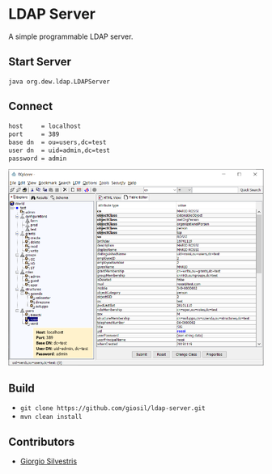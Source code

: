 # LDAP Server

A simple programmable LDAP server.

## Start Server

```
java org.dew.ldap.LDAPServer
```

## Connect
```
host     = localhost
port     = 389
base dn  = ou=users,dc=test
user dn  = uid=admin,dc=test
password = admin
```
![Test on JXplorer](test.png)

## Build

- `git clone https://github.com/giosil/ldap-server.git`
- `mvn clean install`

## Contributors

* [Giorgio Silvestris](https://github.com/giosil)
